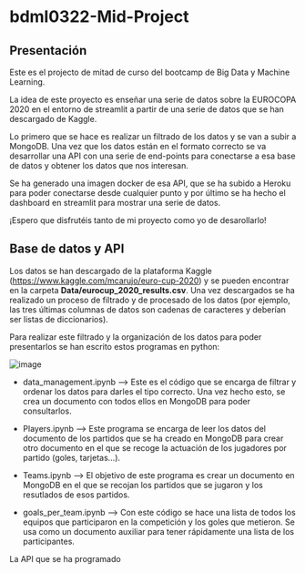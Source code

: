 # bdml0322-Mid-Project

## Presentación
Este es el projecto de mitad de curso del bootcamp de Big Data y Machine Learning.

La idea de este proyecto es enseñar una serie de datos sobre la EUROCOPA 2020 en el entorno de streamlit a partir de una serie de datos que se han descargado de Kaggle. 

Lo primero que se hace es realizar un filtrado de los datos y se van a subir a MongoDB. Una vez que los datos están en el formato correcto se va desarrollar una API con una serie de end-points para conectarse a esa base de datos y obtener los datos que nos interesan. 

Se ha generado una imagen docker de esa API, que se ha subido a Heroku para poder conectarse desde cualquier punto y por último se ha hecho el dashboard en streamlit para mostrar una serie de datos.

¡Espero que disfrutéis tanto de mi proyecto como yo de desarollarlo!

## Base de datos y API

Los datos se han descargado de la plataforma Kaggle (https://www.kaggle.com/mcarujo/euro-cup-2020) y se pueden encontrar en la carpeta **Data/eurocup_2020_results.csv**. Una vez descargados se ha realizado un proceso de filtrado y de procesado de los datos (por ejemplo, las tres últimas columnas de datos son cadenas de caracteres y deberían ser listas de diccionarios).

Para realizar este filtrado y la organización de los datos para poder presentarlos se han escrito estos programas en python:

![image](https://user-images.githubusercontent.com/101878865/171048303-7aeefee8-68e9-48a2-a488-9da81b5db300.png)

- data_management.ipynb --> Este es el código que se encarga de filtrar y ordenar los datos para darles el tipo correcto. Una vez hecho esto, se crea un documento con todos ellos en MongoDB para poder consultarlos.

- Players.ipynb --> Este programa se encarga de leer los datos del documento de los partidos que se ha creado en MongoDB para crear otro documento en el que se recoge la actuación de los jugadores por partido (goles, tarjetas...).
- Teams.ipynb --> El objetivo de este programa es crear un documento en MongoDB en el que se recojan los partidos que se jugaron y los resutlados de esos partidos.
- goals_per_team.ipynb --> Con este código se hace una lista de todos los equipos que participaron en la competición y los goles que metieron. Se usa como un documento auxiliar para tener rápidamente una lista de los participantes.

La API que se ha programado
